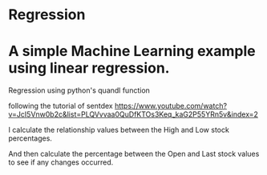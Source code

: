 # Regression
# A simple Machine Learning example using linear regression.
Regression using python's quandl function

following the tutorial of sentdex https://www.youtube.com/watch?v=JcI5Vnw0b2c&list=PLQVvvaa0QuDfKTOs3Keq_kaG2P55YRn5v&index=2

I calculate the relationship values between the High and Low stock percentages.

And then calculate the percentage between the Open and Last stock values to see if any changes occurred.
